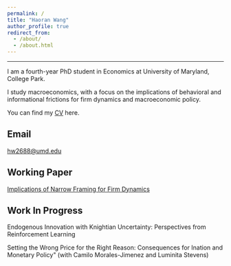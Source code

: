 ```yaml
---
permalink: /
title: "Haoran Wang"
author_profile: true
redirect_from: 
  - /about/
  - /about.html
---
```


-----------

I am a fourth-year PhD student in Economics at University of Maryland, College Park. 

I study macroeconomics, with a focus on the implications of behavioral and informational frictions for firm dynamics and macroeconomic policy. 

You can find my [CV](files/Haoran_Wang_CV_June_2025.pdf) here.


Email
------
[hw2688@umd.edu](hw2688@umd.edu)

Working Paper
-------------
[Implications of Narrow Framing for Firm Dynamics](files/NF_draft_July_2025.pdf) 

Work In Progress
----------------

Endogenous Innovation with Knightian Uncertainty: Perspectives from Reinforcement Learning

Setting the Wrong Price for the Right Reason: Consequences for Ination and Monetary Policy" (with Camilo Morales-Jimenez and Luminita Stevens)
